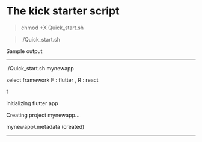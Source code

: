 # The kick starter script

> chmod +X Quick_start.sh

> ./Quick_start.sh

Sample output

---

./Quick_start.sh mynewapp

select framework F : flutter , R : react

f

initializing flutter app

Creating project mynewapp...

mynewapp/.metadata (created)

---
